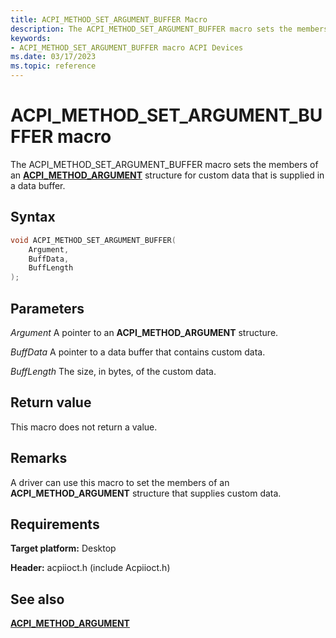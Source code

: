 ```yaml
---
title: ACPI_METHOD_SET_ARGUMENT_BUFFER Macro
description: The ACPI_METHOD_SET_ARGUMENT_BUFFER macro sets the members of an ACPI_METHOD_ARGUMENT structure for custom data that is supplied in a data buffer.
keywords: 
- ACPI_METHOD_SET_ARGUMENT_BUFFER macro ACPI Devices
ms.date: 03/17/2023
ms.topic: reference
---
```


# ACPI_METHOD_SET_ARGUMENT_BUFFER macro

The ACPI_METHOD_SET_ARGUMENT_BUFFER macro sets the members of an [**ACPI_METHOD_ARGUMENT**](/windows-hardware/drivers/ddi/acpiioct/ns-acpiioct-_acpi_method_argument_v1) structure for custom data that is supplied in a data buffer.

## Syntax

```cpp
void ACPI_METHOD_SET_ARGUMENT_BUFFER(
    Argument,
    BuffData,
    BuffLength
);
```

## Parameters

*Argument*
A pointer to an **ACPI_METHOD_ARGUMENT** structure.

*BuffData*
A pointer to a data buffer that contains custom data.

*BuffLength*
The size, in bytes, of the custom data.

## Return value

This macro does not return a value.

## Remarks

A driver can use this macro to set the members of an **ACPI_METHOD_ARGUMENT** structure that supplies custom data.

## Requirements

**Target platform:** Desktop

**Header:** acpiioct.h (include Acpiioct.h)

## See also

[**ACPI_METHOD_ARGUMENT**](/windows-hardware/drivers/ddi/acpiioct/ns-acpiioct-_acpi_method_argument_v1)
